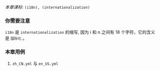 *本章课标:* `(i18n), (internationalization)`

### 你需要注意
`i18n` 是 `internationalization` 的缩写, 因为 i 和 n 之间有 18 个字符，它的含义是 `国际化` 。

### 本章用例
1. `zh_CN.yml` 与 `en_US.yml`


